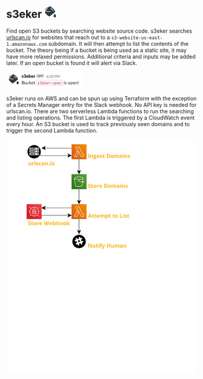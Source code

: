 # s3eker <img src="res/icon.png" alt="icon" width="32"/>
Find open S3 buckets by searching website source code. s3eker searches [urlscan.io](https://urlscan.io) for websites that reach out to a `s3-website-us-east-1.amazonaws.com` subdomain. It will then attempt to list the contents of the bucket. The theory being if a bucket is being used as a static site, it may have more relaxed permissions. Additional criteria and inputs may be added later. If an open bucket is found it will alert via Slack.

<img src="res/notif.png" alt="notification" width="200"/>

s3eker runs on AWS and can be spun up using Terraform with the exception of a Secrets Manager entry for the Slack webhook. No API key is needed for urlscan.io. There are two serverless Lambda functions to run the searching and listing operations. The first Lambda is triggered by a CloudWatch event every hour. An S3 bucket is used to track previously seen domains and to trigger the second Lambda function. 

<img src="res/s3eker.png" alt="diagram"/>
